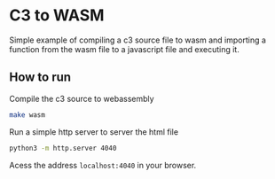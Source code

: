 # C3 to WASM

Simple example of compiling a c3 source file to wasm and importing a function from the wasm file to a javascript file and executing it.

## How to run

Compile the c3 source to webassembly
```bash
make wasm
```

Run a simple http server to server the html file
```bash
python3 -m http.server 4040
```

Acess the address `localhost:4040` in your browser.
